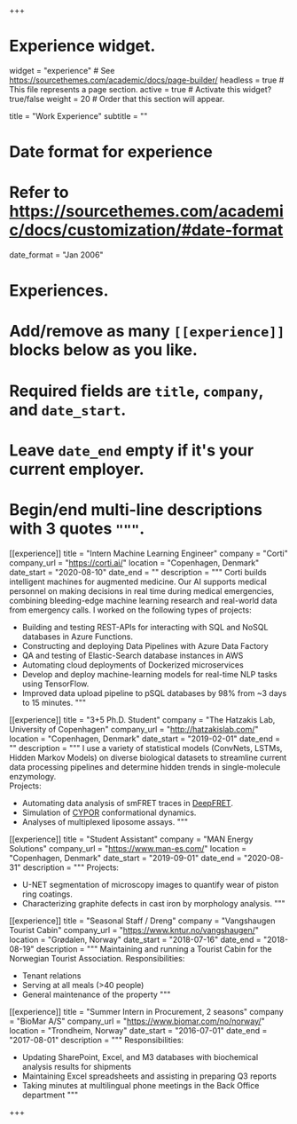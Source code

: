 +++
# Experience widget.
widget = "experience"  # See https://sourcethemes.com/academic/docs/page-builder/
headless = true  # This file represents a page section.
active = true  # Activate this widget? true/false
weight = 20  # Order that this section will appear.

title = "Work Experience"
subtitle = ""

# Date format for experience
#   Refer to https://sourcethemes.com/academic/docs/customization/#date-format
date_format = "Jan 2006"

# Experiences.
#   Add/remove as many `[[experience]]` blocks below as you like.
#   Required fields are `title`, `company`, and `date_start`.
#   Leave `date_end` empty if it's your current employer.
#   Begin/end multi-line descriptions with 3 quotes `"""`.

 [[experience]]
   title = "Intern Machine Learning Engineer"
   company = "Corti"
   company_url = "https://corti.ai/"
   location = "Copenhagen, Denmark"
   date_start = "2020-08-10"
   date_end = ""
   description = """
   Corti builds intelligent machines for augmented medicine.
   Our AI supports medical personnel on making decisions in real time during medical emergencies, combining bleeding-edge machine learning research and real-world data from emergency calls.
   I worked on the following types of projects:
   - Building and testing REST-APIs for interacting with SQL and NoSQL databases in Azure Functions.
   - Constructing and deploying Data Pipelines with Azure Data Factory
   - QA and testing of Elastic-Search database instances in AWS
   - Automating cloud deployments of Dockerized microservices
   - Develop and deploy machine-learning models for real-time NLP tasks using TensorFlow.
   - Improved data upload pipeline to pSQL databases by 98% from ~3 days to 15 minutes.
   """



[[experience]]
  title = "3+5 Ph.D. Student"
  company = "The Hatzakis Lab, University of Copenhagen"
  company_url = "http://hatzakislab.com/"
  location = "Copenhagen, Denmark"
  date_start = "2019-02-01"
  date_end = ""
  description = """
  I use a variety of statistical models (ConvNets, LSTMs, Hidden Markov Models) on diverse biological datasets to streamline current data processing pipelines and determine hidden trends in single-molecule enzymology.  
  Projects:  
  - Automating data analysis of smFRET traces in [DeepFRET](publication/deep-fret/).
  - Simulation of [CYPOR](publication/por) conformational dynamics.
  - Analyses of multiplexed liposome assays.
  """


[[experience]]
  title = "Student Assistant"
  company = "MAN Energy Solutions"
  company_url = "https://www.man-es.com/"
  location = "Copenhagen, Denmark"
  date_start = "2019-09-01"
  date_end = "2020-08-31"
  description = """
  Projects:
  - U-NET segmentation of microscopy images to quantify wear of piston ring coatings.
  - Characterizing graphite defects in cast iron by morphology analysis.
  """

[[experience]]
  title = "Seasonal Staff / Dreng"
  company = "Vangshaugen Tourist Cabin"
  company_url = "https://www.kntur.no/vangshaugen/"
  location = "Grødalen, Norway"
  date_start = "2018-07-16"
  date_end = "2018-08-19"
  description = """
  Maintaining and running a Tourist Cabin for the Norwegian Tourist Association.
  Responsibilities:
  - Tenant relations
  - Serving at all meals (>40 people)
  - General maintenance of the property
  """

[[experience]]
  title = "Summer Intern in Procurement, 2 seasons"
  company = "BioMar A/S"
  company_url = "https://www.biomar.com/no/norway/"
  location = "Trondheim, Norway"
  date_start = "2016-07-01"
  date_end = "2017-08-01"
  description = """
  Responsibilities:
  - Updating SharePoint, Excel, and M3 databases with biochemical analysis results for shipments
  - Maintaining Excel spreadsheets and assisting in preparing Q3 reports
  - Taking minutes at multilingual phone meetings in the Back Office department
  """


+++
